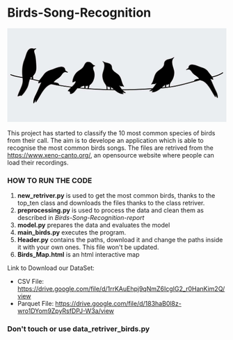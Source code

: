 # Birds-Song-Recognition

![](img/bird_img.jpg)

This project has started to classify the 10 most common species of birds from their call. The aim is to develope an application which is able to recognise the most common birds songs.
The files are retrived from the https://www.xeno-canto.org/, an opensource website where people can load their recordings.
### HOW TO RUN THE CODE 
1. **new_retriver.py** is used to get the most common birds, thanks to the top_ten class and downloads the files thanks to the class retriver.
2. **preprocessing.py** is used to process the data and clean them as described in _Birds-Song-Recognition-report_
3. **model.py** prepares the data and evaluates the model
4. **main_birds.py** executes the program. 
5. **Header.py** contains the paths, download it and change the paths inside it with your own ones. This file won't be updated.
6. **Birds_Map.html** is an html interactive map

Link to Download our DataSet:

- CSV File: https://drive.google.com/file/d/1rrKAuEhpj9qNmZ6IcgIG2_r0HanKim2Q/view
- Parquet File: https://drive.google.com/file/d/183haB0l8z-wro1DYom9ZpyRsfDPJ-W3a/view

### Don't touch or use data_retriver_birds.py
